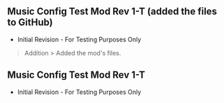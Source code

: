 ## Music Config Test Mod Rev 1-T (added the files to GitHub)
- Initial Revision - For Testing Purposes Only
> Addition > Added the mod's files.

## Music Config Test Mod Rev 1-T
- Initial Revision - For Testing Purposes Only
